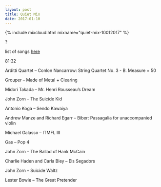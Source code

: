 ```yaml
---
layout: post
title: Quiet Mix
date: 2017-01-10
---
```


{% include mixcloud.html mixname="quiet-mix-10012017" %}

? 

list of songs <a name="tracklist"></a>[here](/2017/01/10/quiet-mix/#tracklist)

<!-- more -->

81:32

Arditti Quartet – Conlon Nancarrow: String Quartet No. 3 - B. Measure = 50

Grouper – Made of Metal + Clearing

Midori Takada – Mr. Henri Rousseau’s Dream

John Zorn – The Suicide Kid

Antonio Koga – Sendo Kawaiya

Andrew Manze and Richard Egarr – Biber: Passagalia for unaccompanied violin

Michael Galasso – ITMFL III

Gas – Pop 4

John Zorn – The Ballad of Hank McCain

Charlie Haden and Carla Bley – Els Segadors

John Zorn – Suicide Waltz

Lester Bowie – The Great Pretender

